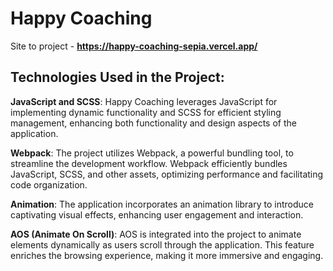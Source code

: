 # Happy Coaching 
Site to project - **https://happy-coaching-sepia.vercel.app/**

## Technologies Used in the Project:

**JavaScript and SCSS**: Happy Coaching leverages JavaScript for implementing dynamic functionality and SCSS for efficient styling management, enhancing both functionality and design aspects of the application.

**Webpack**: The project utilizes Webpack, a powerful bundling tool, to streamline the development workflow. Webpack efficiently bundles JavaScript, SCSS, and other assets, optimizing performance and facilitating code organization.

**Animation**: The application incorporates an animation library to introduce captivating visual effects, enhancing user engagement and interaction.

**AOS (Animate On Scroll)**: AOS is integrated into the project to animate elements dynamically as users scroll through the application. This feature enriches the browsing experience, making it more immersive and engaging.
